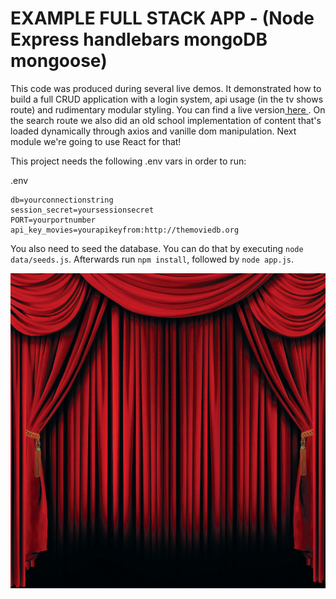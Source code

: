 # EXAMPLE FULL STACK APP - (Node Express handlebars mongoDB mongoose)

This code was produced during several live demos. It demonstrated how to build a full CRUD application with a login system, api usage (in the tv shows route) and rudimentary modular styling. You can find a live version<a href="https://movie-app-ironhack.herokuapp.com/"> here </a>. On the search route we also did an old school implementation of content that's loaded dynamically through axios and vanille dom manipulation. Next module we're going to use React for that!

This project needs the following .env vars in order to run:

.env
```
db=yourconnectionstring
session_secret=yoursessionsecret
PORT=yourportnumber
api_key_movies=yourapikeyfrom:http://themoviedb.org
```
You also need to seed the database. You can do that by executing `node data/seeds.js`. Afterwards run `npm install`, followed by `node app.js`.

<img src="./public/images/curtains.jpg"/>
